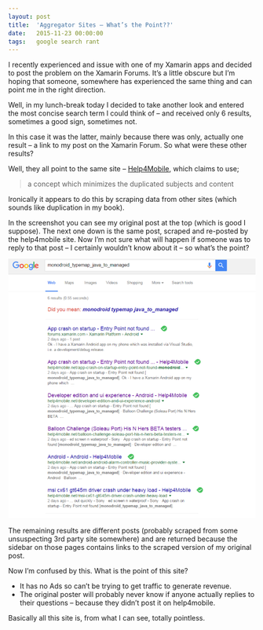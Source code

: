 ```yaml
---
layout: post
title:  'Aggregator Sites – What’s the Point??'
date:   2015-11-23 00:00:00
tags:   google search rant
---
```

I recently experienced and issue with one of my Xamarin apps and decided to post the problem on the Xamarin Forums. It’s a little obscure but I’m hoping that someone, somewhere has experienced the same thing and can point me in the right direction.

Well, in my lunch-break today I decided to take another look and entered the most concise search term I could think of – and received only 6 results, sometimes a good sign, sometimes not.

In this case it was the latter, mainly because there was only, actually one result – a link to my post on the Xamarin Forum. So what were these other results?
<!--more-->
Well, they all point to the same site – <a href='http://help4mobile.net/' target='_blank'>Help4Mobile</a>, which claims to use;

>a concept which minimizes the duplicated subjects and content

Ironically it appears to do this by scraping data from other sites (which sounds like duplication in my book).

In the screenshot you can see my original post at the top (which is good I suppose). The next one down is the same post, scraped and re-posted by the help4mobile site. Now I’m not sure what will happen if someone was to reply to that post – I certainly wouldn’t know about it – so what’s the point?

![google search results mostly aggregators](/assets/images/aggregator_bloat.png)

The remaining results are different posts (probably scraped from some unsuspecting 3rd party site somewhere) and are returned because the sidebar on those pages contains links to the scraped version of my original post.

Now I’m confused by this. What is the point of this site?

- It has no Ads so can’t be trying to get traffic to generate revenue.
- The original poster will probably never know if anyone actually replies to their questions – because they didn’t post it on help4mobile.

Basically all this site is, from what I can see, totally pointless.